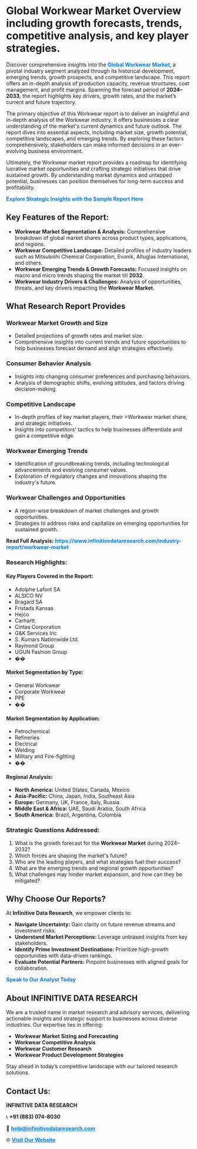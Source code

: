 <h1>Global Workwear Market Overview including growth forecasts, trends, competitive analysis, and key player strategies.</h1>
<p>
Discover comprehensive insights into the 
<a href="https://www.infinitivedataresearch.com/industry-report/workwear-market" rel="dofollow" style="color: #007BFF; text-decoration: none;"><strong>Global Workwear Market</strong></a>, a pivotal industry segment analyzed through its historical development, emerging trends, growth prospects, and competitive landscape. This report offers an in-depth analysis of production capacity, revenue structures, cost management, and profit margins. Spanning the forecast period of <strong>2024–2033</strong>, the report highlights key drivers, growth rates, and the market’s current and future trajectory.
</p>
<p>
The primary objective of this Workwear report is to deliver an insightful and in-depth analysis of the Workwear industry. It offers businesses a clear understanding of the market's current dynamics and future outlook. The report dives into essential aspects, including market size, growth potential, competitive landscapes, and emerging trends. By exploring these factors comprehensively, stakeholders can make informed decisions in an ever-evolving business environment.
</p>
<p>
Ultimately, the Workwear market report provides a roadmap for identifying lucrative market opportunities and crafting strategic initiatives that drive sustained growth. By understanding market dynamics and untapped potential, businesses can position themselves for long-term success and profitability.
</p>
<p>
<a href="https://www.infinitivedataresearch.com/request-sample/reportId=109612" style="color: #007BFF; text-decoration: none;"><strong>Explore Strategic Insights with the Sample Report Here</strong></a>
</p>

<h2>Key Features of the Report:</h2>
<ul>
<li><strong>Workwear Market Segmentation & Analysis:</strong> Comprehensive breakdown of global market shares across product types, applications, and regions.</li>
<li><strong>Workwear Competitive Landscape:</strong> Detailed profiles of industry leaders such as Mitsubishi Chemical Corporation, Evonik, Altuglas International, and others.</li>
<li><strong>Workwear Emerging Trends & Growth Forecasts:</strong> Focused insights on macro and micro trends shaping the market till <strong>2032</strong>.</li>
<li><strong>Workwear Industry Drivers & Challenges:</strong> Analysis of opportunities, threats, and key drivers impacting the <strong>Workwear Market</strong>.</li>
</ul>

<h2>What Research Report Provides</h2>
<h3>Workwear Market Growth and Size</h3>
<ul>
<li>Detailed projections of growth rates and market size.</li>
<li>Comprehensive insights into current trends and future opportunities to help businesses forecast demand and align strategies effectively.</li>
</ul>

<h3>Consumer Behavior Analysis</h3>
<ul>
<li>Insights into changing consumer preferences and purchasing behaviors.</li>
<li>Analysis of demographic shifts, evolving attitudes, and factors driving decision-making.</li>
</ul>

<h3>Competitive Landscape</h3>
<ul>
<li>In-depth profiles of key market players, their >Workwear market share, and strategic initiatives.</li>
<li>Insights into competitors' tactics to help businesses differentiate and gain a competitive edge.</li>
</ul>

<h3>Workwear Emerging Trends</h3>
<ul>
<li>Identification of groundbreaking trends, including technological advancements and evolving consumer values.</li>
<li>Exploration of regulatory changes and innovations shaping the industry's future.</li>
</ul>

<h3>Workwear Challenges and Opportunities</h3>
<ul>
<li>A region-wise breakdown of market challenges and growth opportunities.</li>
<li>Strategies to address risks and capitalize on emerging opportunities for sustained growth.</li>
</ul>
<p><strong>Read Full Analysis:</strong> <a href="https://www.infinitivedataresearch.com/industry-report/workwear-market" rel="dofollow" style="color: #007BFF; text-decoration: none;"><strong>https://www.infinitivedataresearch.com/industry-report/workwear-market</strong></a></p>
<h3>Research Highlights:</h3>
<h4>Key Players Covered in the Report:</h4>
<ul><li>Adolphe Lafont SA</li><li>ALSICO NV</li><li>Bragard SA</li><li>Fristads Kansas</li><li>Hejco</li><li>Carhartt</li><li>Cintas Corporation</li><li>G&amp;K Services Inc</li><li>S. Kumars Nationwide Ltd.</li><li>Raymond Group</li><li>UGUN Fashion Group</li><li>��</li></ul>
<h4>Market Segmentation by Type:</h4>
<ul><li>General Workwear</li><li>Corporate Workwear</li><li>PPE</li><li>��</li></ul>
<h4>Market Segmentation by Application:</h4>
<ul><li>Petrochemical</li><li>Refineries</li><li>Electrical</li><li>Welding</li><li>Military and Fire-fighting</li><li>��</li></ul>

<h4>Regional Analysis:</h4>
<ul>
<li><strong>North America:</strong> United States, Canada, Mexico</li>
<li><strong>Asia-Pacific:</strong> China, Japan, India, Southeast Asia</li>
<li><strong>Europe:</strong> Germany, UK, France, Italy, Russia</li>
<li><strong>Middle East & Africa:</strong> UAE, Saudi Arabia, South Africa</li>
<li><strong>South America:</strong> Brazil, Argentina, Colombia</li>
</ul>

<h3>Strategic Questions Addressed:</h3>
<ol>
<li>What is the growth forecast for the <strong>Workwear Market</strong> during 2024–2032?</li>
<li>Which forces are shaping the market's future?</li>
<li>Who are the leading players, and what strategies fuel their success?</li>
<li>What are the emerging trends and regional growth opportunities?</li>
<li>What challenges may hinder market expansion, and how can they be mitigated?</li>
</ol>

<h2>Why Choose Our Reports?</h2>
<p>At <strong>Infinitive Data Research</strong>, we empower clients to:</p>
<ul>
<li><strong>Navigate Uncertainty:</strong> Gain clarity on future revenue streams and investment risks.</li>
<li><strong>Understand Market Perceptions:</strong> Leverage unbiased insights from key stakeholders.</li>
<li><strong>Identify Prime Investment Destinations:</strong> Prioritize high-growth opportunities with data-driven rankings.</li>
<li><strong>Evaluate Potential Partners:</strong> Pinpoint businesses with aligned goals for collaboration.</li>
</ul>
<p><a href="https://www.infinitivedataresearch.com/industry-report/workwear-market" rel="dofollow" style="color: #007BFF; text-decoration: none;"><strong>Speak to Our Analyst Today</strong></a></p>

<h2>About INFINITIVE DATA RESEARCH</h2>
<p>We are a trusted name in market research and advisory services, delivering actionable insights and strategic support to businesses across diverse industries. Our expertise lies in offering:</p>
<ul>
<li><strong>Workwear Market Sizing and Forecasting</strong></li>
<li><strong>Workwear Competitive Analysis</strong></li>
<li><strong>Workwear Customer Research</strong></li>
<li><strong>Workwear Product Development Strategies</strong></li>
</ul>
<p>Stay ahead in today’s competitive landscape with our tailored research solutions.</p>

<h2>Contact Us:</h2>
<p><strong>INFINITIVE DATA RESEARCH</strong></p>
<p>📞 <strong>+91 (883) 074-8030</strong></p>
<p>📧 <strong><a href="mailto:help@infinitivedataresearch.com" style="color: #007BFF;">help@infinitivedataresearch.com</a></strong></p>
<p>🌐 <strong><a href="https://www.infinitivedataresearch.com" rel="dofollow" style="color: #007BFF;">Visit Our Website</a></strong></p>